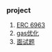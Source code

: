 ### project
1. [ERC 6963](https://github.com/MetaMask/vite-react-ts-eip-6963)
2. [gas优化](https://decert.me/tutorial/rareskills-gas-optimization/)
3. [面试题]()
